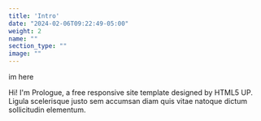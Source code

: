 ```yaml
---
title: 'Intro'
date: "2024-02-06T09:22:49-05:00"
weight: 2
name: ""
section_type: ""
image: ""
---
```


im here

Hi! I'm Prologue, a free responsive
site template designed by HTML5 UP.
Ligula scelerisque justo sem accumsan diam quis
vitae natoque dictum sollicitudin elementum.